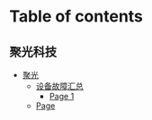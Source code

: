 # Table of contents

## 聚光科技

* [聚光](README.md)
  * [设备故障汇总](ju-guang-ke-ji/ju-guang/she-bei-gu-zhang-hui-zong/README.md)
    * [Page 1](ju-guang-ke-ji/ju-guang/she-bei-gu-zhang-hui-zong/page-1.md)
  * [Page](ju-guang-ke-ji/ju-guang/page.md)
